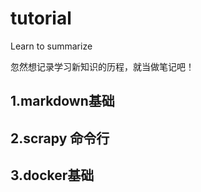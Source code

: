 # tutorial
Learn to summarize

忽然想记录学习新知识的历程，就当做笔记吧！
## 1.markdown基础

## 2.scrapy 命令行

## 3.docker基础
